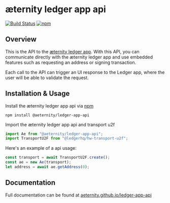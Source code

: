 # æternity ledger app api
[![Build Status](https://api.travis-ci.org/aeternity/ledger-app-api.svg?branch=master)](https://api.travis-ci.org/aeternity/ledger-app-api)
[![npm](https://img.shields.io/npm/v/@aeternity/ledger-app-api.svg)](https://www.npmjs.com/package/@aeternity/ledger-app-api)

## Overview
This is the API to the [æternity ledger app](https://github.com/aeternity/ledger-app). With this API, you can communicate directly with the æternity ledger app and use embedded features such as requesting an address or signing transaction.

Each call to the API can trigger an UI response to the Ledger app, where the user will be able to validate the request.

## Installation & Usage
Install the æternity ledger app api via [npm](https://www.npmjs.com/)
```
npm install @aeternity/ledger-app-api
```
Import the æternity ledger app api and transport u2f
```js
import Ae from "@aeternity/ledger-app-api";
import TransportU2F from "@ledgerhq/hw-transport-u2f";
```
Here's an example of a api usage:
```js
const transport = await TransportU2F.create();
const ae = new Ae(transport);
let address = await ae.getAddress(0);
```

## Documentation
Full documentation can be found at [aeternity.github.io/ledger-app-api](https://aeternity.github.io/ledger-app-api/)
